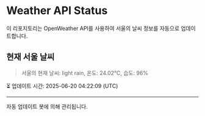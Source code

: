 
# Weather API Status

이 리포지토리는 OpenWeather API를 사용하여 서울의 날씨 정보를 자동으로 업데이트합니다.

## 현재 서울 날씨
> 서울의 현재 날씨: light rain, 온도: 24.02°C, 습도: 96%

⏳ 업데이트 시간: 2025-06-20 04:22:09 (UTC)

---
자동 업데이트 봇에 의해 관리됩니다.
